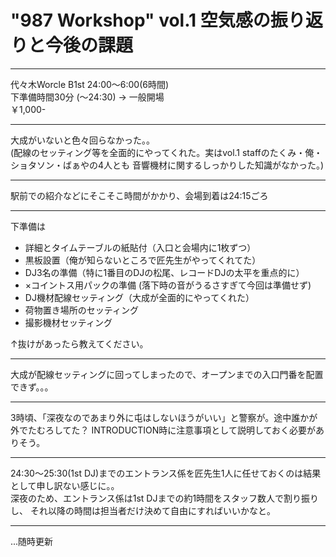 # "987 Workshop" vol.1 空気感の振り返りと今後の課題

---

代々木Worcle B1st 24:00～6:00(6時間)  
下準備時間30分 (～24:30) → 一般開場  
￥1,000-  

---

大成がいないと色々回らなかった。。  
(配線のセッティング等を全面的にやってくれた。実はvol.1 staffのたくみ・俺・ショタソン・ばぁやの4人とも
音響機材に関するしっかりした知識がなかった。)

---

駅前での紹介などにそこそこ時間がかかり、会場到着は24:15ごろ

---

下準備は
- 詳細とタイムテーブルの紙貼付（入口と会場内に1枚ずつ）
- 黒板設置（俺が知らないところで匠先生がやってくれてた）
- DJ3名の準備（特に1番目のDJの松尾、レコードDJの太平を重点的に）
- ×コイントス用パックの準備 (落下時の音がうるさすぎて今回は準備せず)
- DJ機材配線セッティング（大成が全面的にやってくれた）
- 荷物置き場所のセッティング
- 撮影機材セッティング

↑抜けがあったら教えてください。

---

大成が配線セッティングに回ってしまったので、オープンまでの入口門番を配置できず。。。

---

3時頃、「深夜なのであまり外に屯はしないほうがいい」と警察が。途中誰かが外でたむろしてた？
INTRODUCTION時に注意事項として説明しておく必要がありそう。

---

24:30～25:30(1st DJ)までのエントランス係を匠先生1人に任せておくのは結果として申し訳ない感じに。。  
深夜のため、エントランス係は1st DJまでの約1時間をスタッフ数人で割り振りし、
それ以降の時間は担当者だけ決めて自由にすればいいかなと。

---

...随時更新
